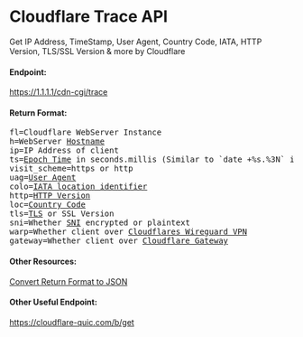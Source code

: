 # Cloudflare Trace API
Get IP Address, TimeStamp, User Agent, Country Code, IATA, HTTP Version, TLS/SSL Version &amp; more by Cloudflare

#### Endpoint:
https://1.1.1.1/cdn-cgi/trace

#### Return Format:
<pre>
fl=Cloudflare WebServer Instance
h=WebServer <a href="https://en.wikipedia.org/wiki/Hostname">Hostname</a>
ip=IP Address of client
ts=<a href="https://en.wikipedia.org/wiki/Unix_time">Epoch Time</a> in seconds.millis (Similar to `date +%s.%3N` in bash)
visit_scheme=https or http
uag=<a href="https://developer.mozilla.org/en-US/docs/Web/HTTP/Headers/User-Agent">User Agent</a>
colo=<a href="https://en.wikipedia.org/wiki/IATA_airport_code">IATA location identifier</a>
http=<a href="https://en.wikipedia.org/wiki/Hypertext_Transfer_Protocol">HTTP Version</a>
loc=<a href="https://en.wikipedia.org/wiki/ISO_3166-1_alpha-2">Country Code</a>
tls=<a href="https://en.wikipedia.org/wiki/Transport_Layer_Security">TLS</a> or SSL Version
sni=Whether <a href="https://en.wikipedia.org/wiki/Server_Name_Indication">SNI</a> encrypted or plaintext
warp=Whether client over <a href="https://1.1.1.1/">Cloudflares Wireguard VPN</a>
gateway=Whether client over <a href="https://www.cloudflare.com/teams/gateway/">Cloudflare Gateway</a>
</pre>

#### Other Resources:
[Convert Return Format to JSON](https://stackoverflow.com/a/68304489/2437224)

#### Other Useful Endpoint:
https://cloudflare-quic.com/b/get
